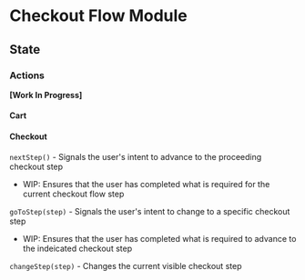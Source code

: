 # Checkout Flow Module

## State

### Actions

**[Work In Progress]**

#### Cart

#### Checkout

`nextStep()` - Signals the user's intent to advance to the proceeding checkout step

- WIP: Ensures that the user has completed what is required for the current checkout flow step

`goToStep(step)` - Signals the user's intent to change to a specific checkout step

- WIP: Ensures that the user has completed what is required to advance to the indeicated checkout step

`changeStep(step)` - Changes the current visible checkout step
